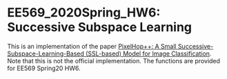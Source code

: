 # EE569_2020Spring_HW6: Successive Subspace Learning
This is an implementation of the paper [PixelHop++: A Small Successive-Subspace-Learning-Based (SSL-based) Model for Image Classification](https://arxiv.org/abs/2002.03141). Note that this is not the official implementation. The functions are provided for EE569 Spring20 HW6. 


